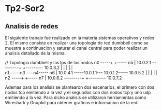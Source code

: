 # Tp2-Sor2

 

## Analisis de redes

El siguiente trabajo fue realizado en la materia sistemas operativos y redes 2. El mismo consiste en realizar una topologia de red dumbbell como se muestra a continuacion y saturar el canal central para poder realizar un analisis detallado de la misma.

// Topologia dumbbell y las Ips de los nodos
n0 -----+       +----- n5  |  10.0.2.1 ---------+          +--------- 10.0.3.2
        |       |          |                    |          |          
n1 -----n3 --- n4----- n6  |  10.0.4.1 -----10.0.1.1--- 10.0.1.2----- 10.0.5.2
        |       |          |                    |          |  
n2 -----+       +----- n7  |  10.0.6.2 ---------+          +--------- 10.0.7.2  

Ademas para los analisis se plantearon dos escenarios, el primero con dos nodos tcp emitiendo a la vez y el segundos con dos nodos tcp y uno udp emitiendo a la vez. Para dicho analisis se utilizaron herramientas como Wireshark y Gnuplot para obtener graficos e informacion de la red.
